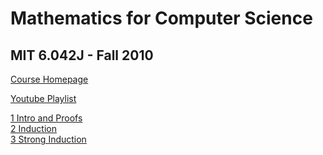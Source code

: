 # Mathematics for Computer Science
## MIT 6.042J - Fall 2010

[Course Homepage](https://ocw.mit.edu/courses/6-042j-mathematics-for-computer-science-fall-2010/)  

[Youtube Playlist](https://www.youtube.com/playlist?list=PLB7540DEDD482705B)  

[1 Intro and Proofs](01_Introduction_Proofs.md)  
[2 Induction]()  
[3 Strong Induction]()  

